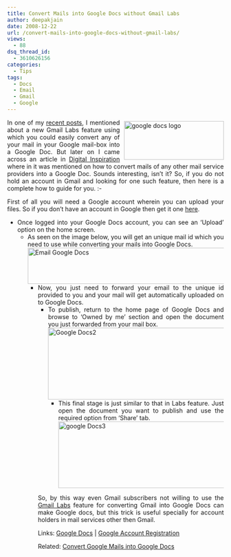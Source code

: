 ```yaml
---
title: Convert Mails into Google Docs without Gmail Labs
author: deepakjain
date: 2008-12-22
url: /convert-mails-into-google-docs-without-gmail-labs/
views:
  - 88
dsq_thread_id:
  - 3610626156
categories:
  - Tips
tags:
  - Docs
  - Email
  - Gmail
  - Google
---
```

<p align="justify">
  <a href="http://docs.google.com" onclick="_gaq.push(['_trackEvent', 'outbound-article', 'http://docs.google.com', '']);" ><img class="wp-image-52920" style="border-right: 0px;border-top: 0px;margin: 5px 0px 0px 10px;border-left: 0px;border-bottom: 0px" height="90" alt="google docs logo" src="http://cdn.devilsworkshop.org/files/2008/12/google-docs-logo.png" width="232" align="right" border="0" /></a> In one of my <a href="http://devilsworkshop.org/new-in-gmail-labs-covert-google-mails-into-google-docs/" target="_blank">recent posts</a>, I mentioned about a new Gmail Labs feature using which you could easily convert any of your mail in your Google mail-box into a Google Doc. But later on I came across an article in <a href="http://www.labnol.org" onclick="_gaq.push(['_trackEvent', 'outbound-article', 'http://www.labnol.org', 'Digital Inspiration']);" target="_blank">Digital Inspiration</a> where in it was mentioned on how to convert mails of any other mail service providers into a Google Doc. Sounds interesting, isn&#8217;t it? So, if you do not hold an account in Gmail and looking for one such feature, then here is a complete how to guide for you. <img src="http://devilsworkshop.org/wp-includes/images/smilies/simple-smile.png" alt=":-)" class="wp-smiley" style="height: 1em; max-height: 1em;" />
</p>

<p align="justify">
  First of all you will need a Google account wherein you can upload your files. So if you don&#8217;t have an account in Google then get it one <a href="https://www.google.com/accounts/NewAccount?service=writely&continue=http://docs.google.com/thanks.htm%3Fafter%3Dhttp%253A%252F%252Fdocs.google.com%252F&followup=http://docs.google.com/thanks.htm%3Fafter%3Dhttp%253A%252F%252Fdocs.google.com%252F" onclick="_gaq.push(['_trackEvent', 'outbound-article', 'https://www.google.com/accounts/NewAccount?service=writely&continue=http://docs.google.com/thanks.htm%3Fafter%3Dhttp%253A%252F%252Fdocs.google.com%252F&followup=http://docs.google.com/thanks.htm%3Fafter%3Dhttp%253A%252F%252Fdocs.google.com%252F', 'here']);" target="_blank">here</a>.
</p>

  * <div align="justify">
      Once logged into your Google Docs account, you can see an &#8216;Upload&#8217; option on the home screen.
    </div>
    
      * <div align="justify">
          As seen on the image below, you will get an unique mail id which you need to use while converting your mails into Google Docs.<br /><img style="border-top-width: 0px;border-left-width: 0px;border-bottom-width: 0px;border-right-width: 0px" height="84" alt="Email Google Docs" src="http://cdn.devilsworkshop.org/files/2008/12/emailgoogle-docs.png" width="545" border="0" />
        </div>
        
          * <div align="justify">
              Now, you just need to forward your email to the unique id provided to you and your mail will get automatically uploaded on to Google Docs.
            </div>
            
              * <div align="justify">
                  To publish, return to the home page of Google Docs and browse to &#8216;Owned by me&#8217; section and open the document you just forwarded from your mail box.<br /><img style="border-right: 0px;border-top: 0px;margin: 0px;border-left: 0px;border-bottom: 0px" height="167" alt="Google Docs2" src="http://cdn.devilsworkshop.org/files/2008/12/google-docs2.png" width="552" border="0" />
                </div>
                
                  * <div align="justify">
                      This final stage is just similar to that in Labs feature. Just open the document you want to publish and use the required option from &#8216;Share&#8217; tab.<br /><img style="border-right: 0px;border-top: 0px;border-left: 0px;border-bottom: 0px" height="155" alt="google Docs3" src="http://cdn.devilsworkshop.org/files/2008/12/google-docs3.png" width="551" border="0" />
                    </div></ul> 
                
                <p align="justify">
                  So, by this way even Gmail subscribers not willing to use the <a href="http://devilsworkshop.org/new-in-gmail-labs-covert-google-mails-into-google-docs/">Gmail Labs</a> feature for converting Gmail into Google Docs can make Google docs, but this trick is useful specially for account holders in mail services other then Gmail.
                </p>
                
                <p align="justify">
                  Links: <a href="http://docs.google.com" onclick="_gaq.push(['_trackEvent', 'outbound-article', 'http://docs.google.com', 'Google Docs']);" target="_blank">Google Docs</a> | <a href="https://www.google.com/accounts/NewAccount?service=writely&continue=http://docs.google.com/thanks.htm%3Fafter%3Dhttp%253A%252F%252Fdocs.google.com%252F&followup=http://docs.google.com/thanks.htm%3Fafter%3Dhttp%253A%252F%252Fdocs.google.com%252F" onclick="_gaq.push(['_trackEvent', 'outbound-article', 'https://www.google.com/accounts/NewAccount?service=writely&continue=http://docs.google.com/thanks.htm%3Fafter%3Dhttp%253A%252F%252Fdocs.google.com%252F&followup=http://docs.google.com/thanks.htm%3Fafter%3Dhttp%253A%252F%252Fdocs.google.com%252F', 'Google Account Registration']);" target="_blank">Google Account Registration</a>
                </p>
                
                <p align="justify">
                  Related: <a href="http://devilsworkshop.org/new-in-gmail-labs-covert-google-mails-into-google-docs/" target="_blank">Convert Google Mails into Google Docs</a>
                </p>
